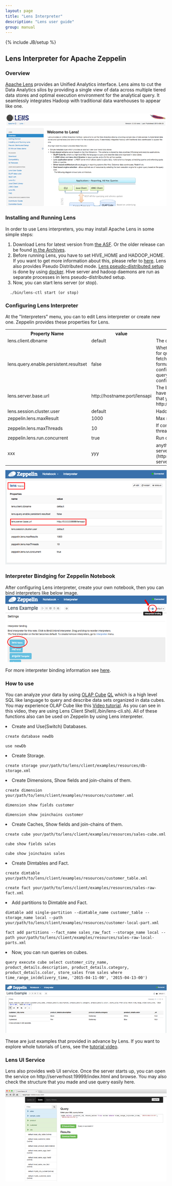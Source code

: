 ```yaml
---
layout: page
title: "Lens Interpreter"
description: "Lens user guide"
group: manual
---
```

{% include JB/setup %}

## Lens Interpreter for Apache Zeppelin

### Overview
[Apache Lens](https://lens.apache.org/) provides an Unified Analytics interface. Lens aims to cut the Data Analytics silos by providing a single view of data across multiple tiered data stores and optimal execution environment for the analytical query. It seamlessly integrates Hadoop with traditional data warehouses to appear like one.

![Apache Lens](../assets/themes/zeppelin/img/docs-img/lens-logo.png)

### Installing and Running Lens
In order to use Lens interpreters, you may install Apache Lens in some simple steps:

  1. Download Lens for latest version from [the ASF](http://www.apache.org/dyn/closer.lua/lens/2.3-beta). Or the older release can be found [in the Archives](http://archive.apache.org/dist/lens/).
  2. Before running Lens, you have to set HIVE_HOME and HADOOP_HOME. If you want to get more information about this, please refer to [here](http://lens.apache.org/lenshome/install-and-run.html#Installation). Lens also provides Pseudo Distributed mode. [Lens pseudo-distributed setup](http://lens.apache.org/lenshome/pseudo-distributed-setup.html) is done by using [docker](https://www.docker.com/). Hive server and hadoop daemons are run as separate processes in lens pseudo-distributed setup. 
  3. Now, you can start lens server (or stop).
  
  ```
    ./bin/lens-ctl start (or stop)
  ```

### Configuring Lens Interpreter
At the "Interpreters" menu, you can to edit Lens interpreter or create new one. Zeppelin provides these properties for Lens.

 <table class="table-configuration">
  <tr>
      <th>Property Name</th>
      <th>value</th>
      <th>Description</th>
  </tr>
  <tr>
      <td>lens.client.dbname</td>
      <td>default</td>
      <td>The database schema name</td>
  </tr>
  <tr>
      <td>lens.query.enable.persistent.resultset</td>
      <td>false</td>
      <td>Whether to enable persistent resultset for queries. When enabled, server will fetch results from driver, custom format them if any and store in a configured location. The file name of query output is queryhandle-id, with configured extensions</td>
  </tr>
  <tr>
      <td>lens.server.base.url</td>
      <td>http://hostname:port/lensapi</td>
      <td>The base url for the lens server. you have to edit "hostname" and "port" that you may use(ex. http://0.0.0.0:9999/lensapi)</td>
   </tr>
   <tr>
      <td>lens.session.cluster.user </td>
      <td>default</td>
      <td>Hadoop cluster username</td>
  </tr>
  <tr>
      <td>zeppelin.lens.maxResult</td>
      <td>1000</td>
      <td>Max number of rows to display</td>
  </tr>
  <tr>
      <td>zeppelin.lens.maxThreads</td>
      <td>10</td>
      <td>If concurrency is true then how many threads?</td>
  </tr>
  <tr>
      <td>zeppelin.lens.run.concurrent</td>
      <td>true</td>
      <td>Run concurrent Lens Sessions</td>
  </tr>
  <tr>
      <td>xxx</td>
      <td>yyy</td>
      <td>anything else from [Configuring lens server](https://lens.apache.org/admin/config-server.html)</td>
  </tr>
 </table>

![Apache Lens Interpreter Setting](../assets/themes/zeppelin/img/docs-img/lens-interpreter-setting.png)

### Interpreter Bindging for Zeppelin Notebook
After configuring Lens interpreter, create your own notebook, then you can bind interpreters like below image. 
![Zeppelin Notebook Interpreter Biding](../assets/themes/zeppelin/img/docs-img/lens-interpreter-binding.png)

For more interpreter binding information see [here](http://zeppelin.incubator.apache.org/docs/manual/interpreters.html).

### How to use 
You can analyze your data by using [OLAP Cube](http://lens.apache.org/user/olap-cube.html) [QL](http://lens.apache.org/user/cli.html) which is a high level SQL like language to query and describe data sets organized in data cubes. 
You may experience OLAP Cube like this [Video tutorial](https://cwiki.apache.org/confluence/display/LENS/2015/07/13/20+Minute+video+demo+of+Apache+Lens+through+examples). 
As you can see in this video, they are using Lens Client Shell(./bin/lens-cli.sh). All of these functions also can be used on Zeppelin by using Lens interpreter.

<li> Create and Use(Switch) Databases.

  ```
  create database newDb
  ```
  
  ```
  use newDb
  ```
  
<li> Create Storage.

  ```
  create storage your/path/to/lens/client/examples/resources/db-storage.xml
  ```
  
<li> Create Dimensions, Show fields and join-chains of them. 

  ```
  create dimension your/path/to/lens/client/examples/resources/customer.xml
  ```
  
  ```
  dimension show fields customer
  ```
  
  ```
  dimension show joinchains customer
  ```
  
<li> Create Caches, Show fields and join-chains of them.

  ``` 
  create cube your/path/to/lens/client/examples/resources/sales-cube.xml 
  ```
  
  ```
  cube show fields sales
  ```
  
  ```
  cube show joinchains sales
  ```

<li> Create Dimtables and Fact. 

  ```
  create dimtable your/path/to/lens/client/examples/resources/customer_table.xml
  ```
  
  ```
  create fact your/path/to/lens/client/examples/resources/sales-raw-fact.xml
  ```

<li> Add partitions to Dimtable and Fact.
  
  ```
  dimtable add single-partition --dimtable_name customer_table --storage_name local --path your/path/to/lens/client/examples/resources/customer-local-part.xml
  ```
  
  ```
  fact add partitions --fact_name sales_raw_fact --storage_name local --path your/path/to/lens/client/examples/resources/sales-raw-local-parts.xml
  ```

<li> Now, you can run queries on cubes.
 
  ```
  query execute cube select customer_city_name, product_details.description, product_details.category, product_details.color, store_sales from sales where time_range_in(delivery_time, '2015-04-11-00', '2015-04-13-00')
  ```
  
  
  ![Lens Query Result](../assets/themes/zeppelin/img/docs-img/lens-result.png)

These are just examples that provided in advance by Lens. If you want to explore whole tutorials of Lens, see the [tutorial video](https://cwiki.apache.org/confluence/display/LENS/2015/07/13/20+Minute+video+demo+of+Apache+Lens+through+examples).

### Lens UI Service 
Lens also provides web UI service. Once the server starts up, you can open the service on http://serverhost:19999/index.html and browse. You may also check the structure that you made and use query easily here.
 
 ![Lens UI Servive](../assets/themes/zeppelin/img/docs-img/lens-ui-service.png)




